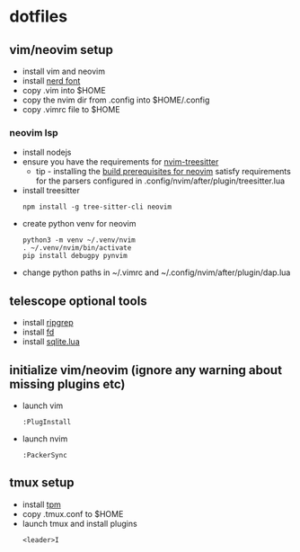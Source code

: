 # dotfiles

## vim/neovim setup

- install vim and neovim
- install [nerd font](https://www.nerdfonts.com/font-downloads)
- copy .vim into $HOME
- copy the nvim dir from .config into $HOME/.config
- copy .vimrc file to $HOME 

### neovim lsp

- install nodejs
- ensure you have the requirements for [nvim-treesitter](https://github.com/nvim-treesitter/nvim-treesitter#requirements)
  - tip - installing the [build prerequisites for neovim](https://github.com/neovim/neovim/wiki/Building-Neovim#build-prerequisites) satisfy requirements for the parsers configured in .config/nvim/after/plugin/treesitter.lua 
- install treesitter
  ```
  npm install -g tree-sitter-cli neovim
  ```
- create python venv for neovim 
  ```
  python3 -m venv ~/.venv/nvim
  . ~/.venv/nvim/bin/activate
  pip install debugpy pynvim
  ```
- change python paths in ~/.vimrc and ~/.config/nvim/after/plugin/dap.lua

## telescope optional tools
- install [ripgrep](https://github.com/BurntSushi/ripgrep)
- install [fd](https://github.com/sharkdp/fd)
- install [sqlite.lua](https://github.com/kkharji/sqlite.lua)

## initialize vim/neovim (ignore any warning about missing plugins etc)

- launch vim
  ```
  :PlugInstall
  ```
- launch nvim
  ```
  :PackerSync
  ```

## tmux setup

- install [tpm](https://github.com/tmux-plugins/tpm)
- copy .tmux.conf to $HOME 
- launch tmux and install plugins
  ```
  <leader>I
  ```
